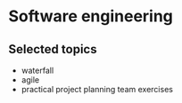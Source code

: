 # Software engineering 

## Selected topics
- waterfall
- agile
- practical project planning team exercises
